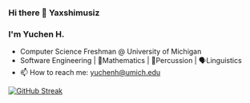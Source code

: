 ### Hi there 👋 Yaxshimusiz

### I'm Yuchen H.

 - Computer Science Freshman @ University of Michigan
 - Software Engineering | 📐Mathematics | 🥁Percussion | 🗣️Linguistics
 - 📫 How to reach me: yuchenh@umich.edu

[![GitHub Streak](https://streak-stats.demolab.com?user=Arayavalokitesvaro&theme=vue&mode=weekly)](https://git.io/streak-stats)

<!--
**Arayavalokitesvaro/Arayavalokitesvaro** is a ✨ _special_ ✨ repository because its `README.md` (this file) appears on your GitHub profile.

Here are some ideas to get you started:

- 🔭 I’m currently working on ...
- 🌱 I’m currently learning ...
- 👯 I’m looking to collaborate on ...
- 🤔 I’m looking for help with ...
- 💬 Ask me about ...
- 📫 How to reach me: ...
- 😄 Pronouns: ...
- ⚡ Fun fact: ...
-->
